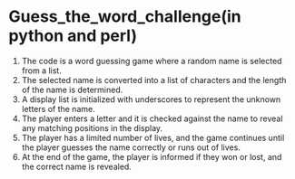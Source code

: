 # Guess_the_word_challenge(in python and perl)
1. The code is a word guessing game where a random name is selected from a list.
2. The selected name is converted into a list of characters and the length of the name is determined.
3. A display list is initialized with underscores to represent the unknown letters of the name.
4. The player enters a letter and it is checked against the name to reveal any matching positions in the display.
5. The player has a limited number of lives, and the game continues until the player guesses the name correctly or runs out of lives.
6. At the end of the game, the player is informed if they won or lost, and the correct name is revealed.
